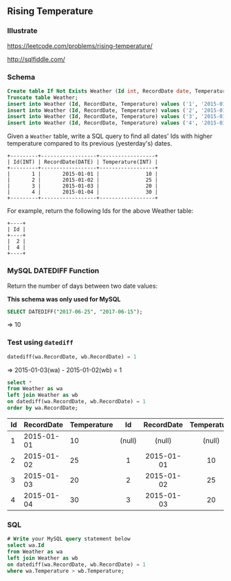 ## Rising Temperature
### Illustrate
<https://leetcode.com/problems/rising-temperature/>

<http://sqlfiddle.com/>

### Schema
```sql
Create table If Not Exists Weather (Id int, RecordDate date, Temperature int);
Truncate table Weather;
insert into Weather (Id, RecordDate, Temperature) values ('1', '2015-01-01', '10');
insert into Weather (Id, RecordDate, Temperature) values ('2', '2015-01-02', '25');
insert into Weather (Id, RecordDate, Temperature) values ('3', '2015-01-03', '20');
insert into Weather (Id, RecordDate, Temperature) values ('4', '2015-01-04', '30');
```

Given a `Weather` table, write a SQL query to find all dates' Ids with higher temperature compared to its previous (yesterday's) dates.

```
+---------+------------------+------------------+
| Id(INT) | RecordDate(DATE) | Temperature(INT) |
+---------+------------------+------------------+
|       1 |       2015-01-01 |               10 |
|       2 |       2015-01-02 |               25 |
|       3 |       2015-01-03 |               20 |
|       4 |       2015-01-04 |               30 |
+---------+------------------+------------------+
```
For example, return the following Ids for the above Weather table:

```
+----+
| Id |
+----+
|  2 |
|  4 |
+----+
```

### MySQL DATEDIFF Function
Return the number of days between two date values:

**This schema was only used for MySQL**

```sql
SELECT DATEDIFF("2017-06-25", "2017-06-15");
```

=> 10

### Test using `datediff`
```sql
datediff(wa.RecordDate, wb.RecordDate) = 1
```
=>&nbsp;2015-01-03(wa) - 2015-01-02(wb) = 1

```sql
select *
from Weather as wa
left join Weather as wb
on datediff(wa.RecordDate, wb.RecordDate) = 1
order by wa.RecordDate;
```

Id	|RecordDate|	Temperature|	Id|	RecordDate| Temperature
---|---|---|:---:|:---:|:---:
1|	2015-01-01|	10|	(null)	|(null)|	(null)
2|	2015-01-02|	25|	1|2015-01-01|	10
3|	2015-01-03|	20|	2|2015-01-02	|25|
4|	2015-01-04|	30|	3|	2015-01-03|	20

### SQL
```sql
# Write your MySQL query statement below
select wa.Id
from Weather as wa
left join Weather as wb
on datediff(wa.RecordDate, wb.RecordDate) = 1
where wa.Temperature > wb.Temperature;
```
